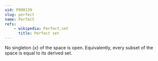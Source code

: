 ```yaml
---
uid: P000139
slug: perfect
name: Perfect
refs:
    - wikipedia: Perfect_set
      title: Perfect set
---
```


No singleton $\{x\}$ of the space is open. Equivalently, every subset of the space
is equal to its derived set.
